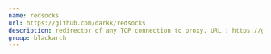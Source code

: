 ```yaml
---
name: redsocks
url: https://github.com/darkk/redsocks
description: redirector of any TCP connection to proxy. URL : https://github.com/darkk/redsocks Groups : blackarch blackarch-proxy blackarch-networking
group: blackarch
---
```

